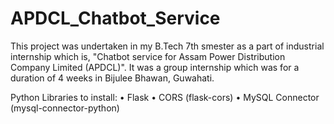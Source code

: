 # APDCL_Chatbot_Service
This project was undertaken in my B.Tech 7th smester as a part of industrial internship which is, "Chatbot service for Assam Power Distribution Company Limited (APDCL)".
It was a group internship which was for a duration of 4 weeks in Bijulee Bhawan, Guwahati.


Python Libraries to install:
    • Flask
    • CORS (flask-cors)
    • MySQL Connector (mysql-connector-python)
